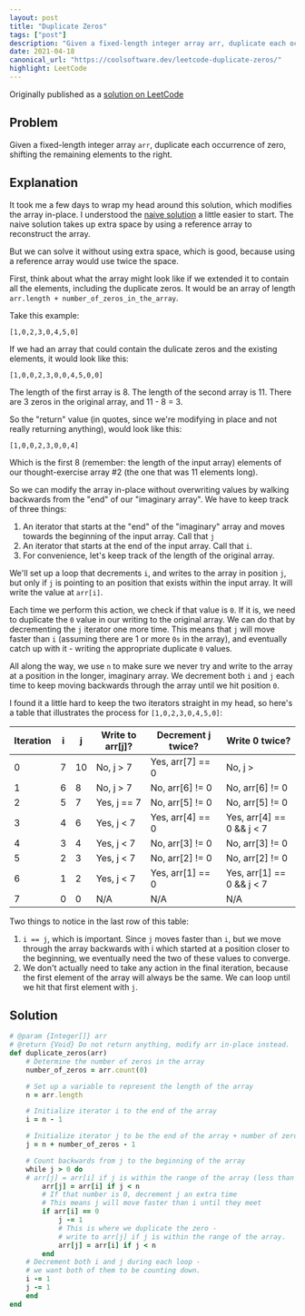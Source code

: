 ```yaml
---
layout: post
title: "Duplicate Zeros"
tags: ["post"]
description: "Given a fixed-length integer array arr, duplicate each occurrence of zero, shifting the remaining elements to the right."
date: 2021-04-18
canonical_url: "https://coolsoftware.dev/leetcode-duplicate-zeros/"
highlight: LeetCode
---
```


Originally published as a [solution on LeetCode](https://leetcode.com/problems/duplicate-zeros/solutions/1165765/ruby-in-place-solution-on-time-and-o1-space/)

## Problem

Given a fixed-length integer array `arr`, duplicate each occurrence of zero, shifting the remaining elements to the right.

## Explanation

It took me a few days to wrap my head around this solution, which modifies the array in-place. I understood the [naive solution](https://leetcode.com/problems/duplicate-zeros/solutions/1165765/ruby-in-place-solution-on-time-and-o1-space/) a little easier to start. The naive solution takes up extra space by using a reference array to reconstruct the array.

But we can solve it without using extra space, which is good, because using a reference array would use twice the space.

First, think about what the array might look like if we extended it to contain all the elements, including the duplicate zeros. It would be an array of length `arr.length + number_of_zeros_in_the_array`.

Take this example:

```
[1,0,2,3,0,4,5,0]
```

If we had an array that could contain the dulicate zeros and the existing elements, it would look like this:

```
[1,0,0,2,3,0,0,4,5,0,0]
```

The length of the first array is 8. The length of the second array is 11. There are 3 zeros in the original array, and 11 - 8 = 3.

So the "return" value (in quotes, since we're modifying in place and not really returning anything), would look like this:

```
[1,0,0,2,3,0,0,4]
```

Which is the first 8 (remember: the length of the input array) elements of our thought-exercise array #2 (the one that was 11 elements long).

So we can modify the array in-place without overwriting values by walking backwards from the "end" of our "imaginary array". We have to keep track of three things:

1. An iterator that starts at the "end" of the "imaginary" array and moves towards the beginning of the input array. Call that `j`
1. An iterator that starts at the end of the input array. Call that `i`.
1. For convenience, let's keep track of the length of the original array.

We'll set up a loop that decrements `i`, and writes to the array in position `j`, but only if `j` is pointing to an position that exists within the input array. It will write the value at `arr[i]`.

Each time we perform this action, we check if that value is `0`. If it is, we need to duplicate the `0` value in our writing to the original array. We can do that by decrementing the `j` iterator one more time. This means that `j` will move faster than `i` (assuming there are 1 or more `0s` in the array), and eventually catch up with it - writing the appropriate duplicate `0` values.

All along the way, we use `n` to make sure we never try and write to the array at a position in the longer, imaginary array. We decrement both `i` and `j` each time to keep moving backwards through the array until we hit position `0`.

I found it a little hard to keep the two iterators straight in my head, so here's a table that illustrates the process for `[1,0,2,3,0,4,5,0]`:

| Iteration | i   | j   | Write to arr[j]? | Decrement j twice? | Write 0 twice?            |
| --------- | --- | --- | ---------------- | ------------------ | ------------------------- |
| 0         | 7   | 10  | No, j > 7        | Yes, arr[7] == 0   | No, j >                   |
| 1         | 6   | 8   | No, j > 7        | No, arr[6] != 0    | No, arr[6] != 0           |
| 2         | 5   | 7   | Yes, j == 7      | No, arr[5] != 0    | No, arr[5] != 0           |
| 3         | 4   | 6   | Yes, j < 7       | Yes, arr[4] == 0   | Yes, arr[4] == 0 && j < 7 |
| 4         | 3   | 4   | Yes, j < 7       | No, arr[3] != 0    | No, arr[3] != 0           |
| 5         | 2   | 3   | Yes, j < 7       | No, arr[2] != 0    | No, arr[2] != 0           |
| 6         | 1   | 2   | Yes, j < 7       | Yes, arr[1] == 0   | Yes, arr[1] == 0 && j < 7 |
| 7         | 0   | 0   | N/A              | N/A                | N/A                       |

Two things to notice in the last row of this table:

1. `i == j`, which is important. Since `j` moves faster than `i`, but we move through the array backwards with i which started at a position closer to the beginning, we eventually need the two of these values to converge.
2. We don't actually need to take any action in the final iteration, because the first element of the array will always be the same. We can loop until we hit that first element with `j`.

## Solution

```ruby
# @param {Integer[]} arr
# @return {Void} Do not return anything, modify arr in-place instead.
def duplicate_zeros(arr)
    # Determine the number of zeros in the array
    number_of_zeros = arr.count(0)

    # Set up a variable to represent the length of the array
    n = arr.length

    # Initialize iterator i to the end of the array
    i = n - 1

    # Initialize iterator j to be the end of the array + number of zeros
    j = n + number_of_zeros - 1

    # Count backwards from j to the beginning of the array
    while j > 0 do
    # arr[j] = arr[i] if j is within the range of the array (less than n)
        arr[j] = arr[i] if j < n
        # If that number is 0, decrement j an extra time
        # This means j will move faster than i until they meet
        if arr[i] == 0
            j -= 1
            # This is where we duplicate the zero -
            # write to arr[j] if j is within the range of the array.
            arr[j] = arr[i] if j < n
        end
    # Decrement both i and j during each loop -
    # we want both of them to be counting down.
    i -= 1
    j -= 1
    end
end
```
